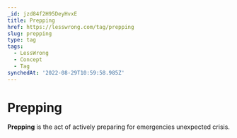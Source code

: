```yaml
---
_id: jzd84f2H95DeyHvxE
title: Prepping
href: https://lesswrong.com/tag/prepping
slug: prepping
type: tag
tags:
  - LessWrong
  - Concept
  - Tag
synchedAt: '2022-08-29T10:59:58.985Z'
---
```

# Prepping

**Prepping** is the act of actively preparing for emergencies unexpected crisis.